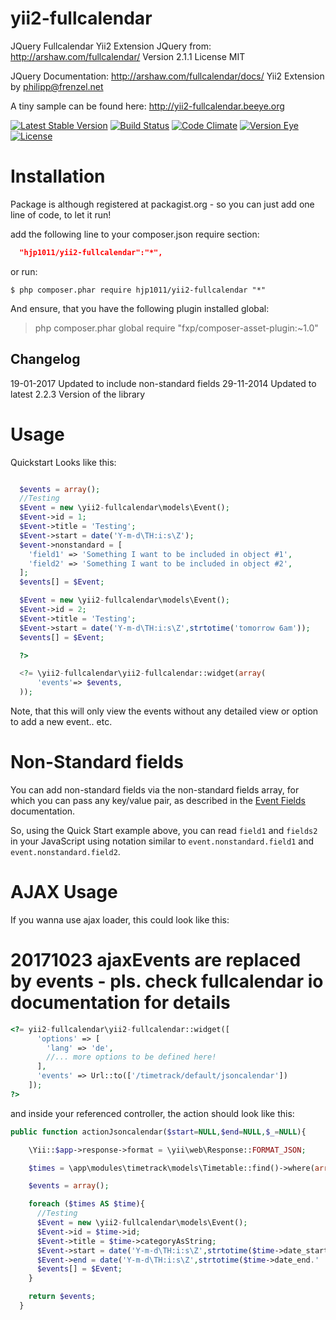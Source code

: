 yii2-fullcalendar
================
JQuery Fullcalendar Yii2 Extension
JQuery from: http://arshaw.com/fullcalendar/
Version 2.1.1
License MIT

JQuery Documentation:
http://arshaw.com/fullcalendar/docs/
Yii2 Extension by <philipp@frenzel.net>

A tiny sample can be found here:
http://yii2-fullcalendar.beeye.org

[![Latest Stable Version](https://poser.pugx.org/hjp1011/yii2-fullcalendar/v/stable.svg)](https://packagist.org/packages/hjp1011/yii2-fullcalendar)
[![Build Status](https://travis-ci.org/hjp1011/yii2-fullcalendar.svg?branch=master)](https://travis-ci.org/hjp1011/yii2-fullcalendar)
[![Code Climate](https://codeclimate.com/github/hjp1011/yii2-fullcalendar.png)](https://codeclimate.com/github/hjp1011/yii2-fullcalendar)
[![Version Eye](https://www.versioneye.com/php/hjp1011:yii2-fullcalendar/badge.svg)](https://www.versioneye.com/php/hjp1011:yii2-fullcalendar)
[![License](https://poser.pugx.org/hjp1011/yii2-fullcalendar/license.svg)](https://packagist.org/packages/hjp1011/yii2-fullcalendar)

Installation
============
Package is although registered at packagist.org - so you can just add one line of code, to let it run!

add the following line to your composer.json require section:
```json
  "hjp1011/yii2-fullcalendar":"*",
```

or run:
```
$ php composer.phar require hjp1011/yii2-fullcalendar "*"
```

And ensure, that you have the following plugin installed global:

> php composer.phar global require "fxp/composer-asset-plugin:~1.0"

Changelog
---------

19-01-2017 Updated to include non-standard fields
29-11-2014 Updated to latest 2.2.3 Version of the library

Usage
=====

Quickstart Looks like this:

```php

  $events = array();
  //Testing
  $Event = new \yii2-fullcalendar\models\Event();
  $Event->id = 1;
  $Event->title = 'Testing';
  $Event->start = date('Y-m-d\TH:i:s\Z');
  $event->nonstandard = [
    'field1' => 'Something I want to be included in object #1',
    'field2' => 'Something I want to be included in object #2',
  ];
  $events[] = $Event;

  $Event = new \yii2-fullcalendar\models\Event();
  $Event->id = 2;
  $Event->title = 'Testing';
  $Event->start = date('Y-m-d\TH:i:s\Z',strtotime('tomorrow 6am'));
  $events[] = $Event;

  ?>

  <?= \yii2-fullcalendar\yii2-fullcalendar::widget(array(
      'events'=> $events,
  ));
```

Note, that this will only view the events without any detailed view or option to add a new event.. etc.

Non-Standard fields
===================

You can add non-standard fields via the non-standard fields array, for which you can pass any key/value pair, as described in the [Event Fields](https://fullcalendar.io/docs/event_data/Event_Object/) documentation.

So, using the Quick Start example above, you can read `field1` and `fields2` in your JavaScript using notation similar to `event.nonstandard.field1` and `event.nonstandard.field2`.

AJAX Usage
==========
If you wanna use ajax loader, this could look like this:

# 20171023 ajaxEvents are replaced by events - pls. check fullcalendar io documentation for details

```php
<?= yii2-fullcalendar\yii2-fullcalendar::widget([
      'options' => [
        'lang' => 'de',
        //... more options to be defined here!
      ],
      'events' => Url::to(['/timetrack/default/jsoncalendar'])
    ]);
?>
```

and inside your referenced controller, the action should look like this:

```php
public function actionJsoncalendar($start=NULL,$end=NULL,$_=NULL){

    \Yii::$app->response->format = \yii\web\Response::FORMAT_JSON;

    $times = \app\modules\timetrack\models\Timetable::find()->where(array('category'=>\app\modules\timetrack\models\Timetable::CAT_TIMETRACK))->all();

    $events = array();

    foreach ($times AS $time){
      //Testing
      $Event = new \yii2-fullcalendar\models\Event();
      $Event->id = $time->id;
      $Event->title = $time->categoryAsString;
      $Event->start = date('Y-m-d\TH:i:s\Z',strtotime($time->date_start.' '.$time->time_start));
      $Event->end = date('Y-m-d\TH:i:s\Z',strtotime($time->date_end.' '.$time->time_end));
      $events[] = $Event;
    }

    return $events;
  }
```
